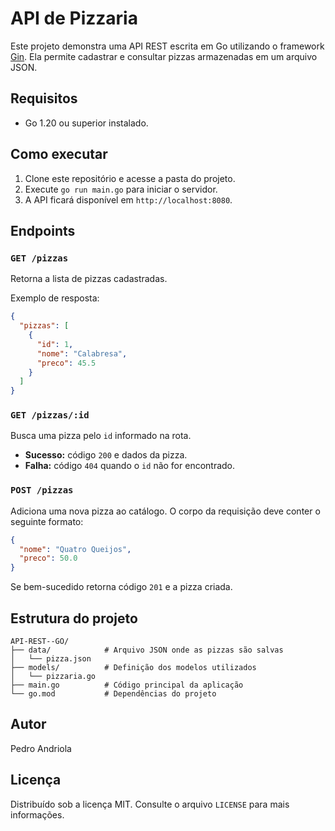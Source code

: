 # API de Pizzaria

Este projeto demonstra uma API REST escrita em Go utilizando o framework [Gin](https://github.com/gin-gonic/gin). Ela permite cadastrar e consultar pizzas armazenadas em um arquivo JSON.

## Requisitos

- Go 1.20 ou superior instalado.

## Como executar

1. Clone este repositório e acesse a pasta do projeto.
2. Execute `go run main.go` para iniciar o servidor.
3. A API ficará disponível em `http://localhost:8080`.

## Endpoints

### `GET /pizzas`
Retorna a lista de pizzas cadastradas.

Exemplo de resposta:
```json
{
  "pizzas": [
    {
      "id": 1,
      "nome": "Calabresa",
      "preco": 45.5
    }
  ]
}
```

### `GET /pizzas/:id`
Busca uma pizza pelo `id` informado na rota.

- **Sucesso:** código `200` e dados da pizza.
- **Falha:** código `404` quando o `id` não for encontrado.

### `POST /pizzas`
Adiciona uma nova pizza ao catálogo. O corpo da requisição deve conter o seguinte formato:
```json
{
  "nome": "Quatro Queijos",
  "preco": 50.0
}
```

Se bem-sucedido retorna código `201` e a pizza criada.

## Estrutura do projeto
```
API-REST--GO/
├── data/            # Arquivo JSON onde as pizzas são salvas
│   └── pizza.json
├── models/          # Definição dos modelos utilizados
│   └── pizzaria.go
├── main.go          # Código principal da aplicação
└── go.mod           # Dependências do projeto
```

## Autor
Pedro Andriola

## Licença
Distribuído sob a licença MIT. Consulte o arquivo `LICENSE` para mais informações.
